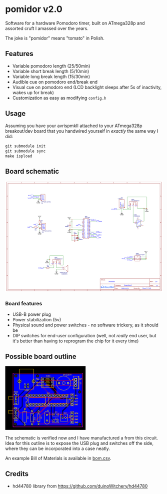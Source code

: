 # pomidor v2.0

Software for a hardware Pomodoro timer, built on ATmega328p and assorted cruft I amassed over the years.

The joke is "pomidor" means "tomato" in Polish.

## Features

* Variable pomodoro length (25/50min)
* Variable short break length (5/10min)
* Variable long break length (15/30min)
* Audible cue on pomodoro end/break end
* Visual cue on pomodoro end (LCD backlight sleeps after 5s of inactivity, wakes up for break)
* Customization as easy as modifying `config.h`

## Usage

Assuming you have your avrispmkII attached to your ATmega328p breakout/dev board that you handwired yourself in _exactly_ the same way I did:

```
git submodule init
git submodule sync
make ispload
```

## Board schematic

![Board schematic](img/schematic.png)

### Board features

* USB-B power plug
* Power stabilization (5v)
* Physical sound and power switches - no software trickery, as it should be
* DIP switches for end-user configuration (well, not _really_ end user, but it's better than having to reprogram the chip for it every time)

## Possible board outline

![Board outline](img/board.png)

The schematic is verified now and I have manufactured a from this circuit. Idea for this outline is to expose the USB plug and switches off the side, where they can be incorporated into a case neatly.

An example Bill of Materials is available in [bom.csv](bom.csv).

## Credits

* hd44780 library from https://github.com/duinoWitchery/hd44780
